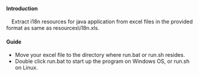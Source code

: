 #### Introduction
&emsp;Extract i18n resources for java application from excel files in the provided format as same as resources\i18n.xls.

#### Guide
- Move your excel file to the directory where run.bat or run.sh resides.
- Double click run.bat to start up the program on Windows OS, or run.sh on Linux.